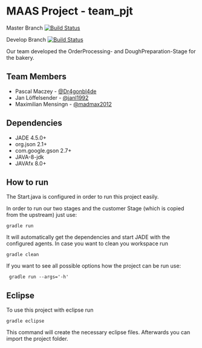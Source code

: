 # MAAS Project - team_pjt

Master Branch [![Build Status](https://travis-ci.org/HBRS-MAAS/ws18-project-team_pjt.svg?branch=master)](https://travis-ci.org/HBRS-MAAS/ws18-project-team_pjt)

Develop Branch [![Build Status](https://travis-ci.org/HBRS-MAAS/ws18-project-team_pjt.svg?branch=develop)](https://travis-ci.org/HBRS-MAAS/ws18-project-team_pjt)

Our team developed the OrderProcessing- and DoughPreparation-Stage for the bakery.

## Team Members
* Pascal Maczey - [@Dr4gonbl4de](https://github.com/Dr4gonbl4de)
* Jan Löffelsender - [@janl1992](https://github.com/janl1992)
* Maximilian Mensingn - [@madmax2012](https://github.com/madmax2012)

## Dependencies
* JADE 4.5.0+
* org.json 2.1+
* com.google.gson 2.7+
* JAVA-8-jdk
* JAVAfx 8.0+

## How to run
The Start.java is configured in order to run this project easily.

In order to run our two stages and the customer Stage (which is copied from the upstream) just use:

    gradle run

It will automatically get the dependencies and start JADE with the configured agents.
In case you want to clean you workspace run

    gradle clean
    
If you want to see all possible options how the project can be run use:

     gradle run --args='-h'

## Eclipse
To use this project with eclipse run

    gradle eclipse

This command will create the necessary eclipse files.
Afterwards you can import the project folder.
